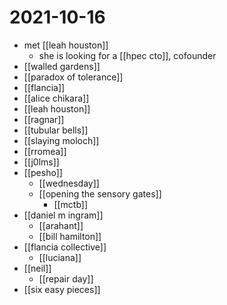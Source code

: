 # 2021-10-16

- met [[leah houston]]
  - she is looking for a [[hpec cto]], cofounder
- [[walled gardens]]
- [[paradox of tolerance]]
- [[flancia]]
- [[alice chikara]]
- [[leah houston]]
- [[ragnar]]
- [[tubular bells]]
- [[slaying moloch]]
- [[rromea]]
- [[j0lms]]
- [[pesho]]
  - [[wednesday]]
  - [[opening the sensory gates]]
    - [[mctb]]
- [[daniel m ingram]]
  - [[arahant]]
  - [[bill hamilton]]
- [[flancia collective]]
  - [[luciana]]
- [[neil]]
  - [[repair day]]
- [[six easy pieces]]
